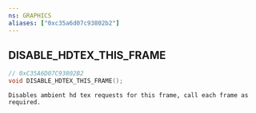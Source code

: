 ```yaml
---
ns: GRAPHICS
aliases: ["0xc35a6d07c93802b2"]
---
```

## DISABLE_HDTEX_THIS_FRAME

```c
// 0xC35A6D07C93802B2
void DISABLE_HDTEX_THIS_FRAME();
```

```
Disables ambient hd tex requests for this frame, call each frame as required.
```

